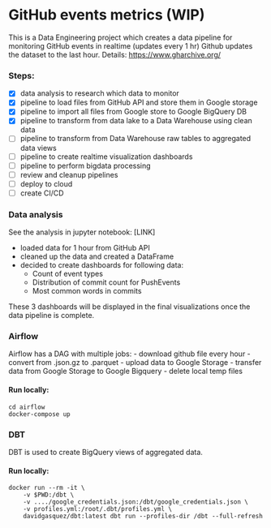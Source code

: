 # GitHub events metrics (WIP)

This is a Data Engineering project which creates a data pipeline for monitoring GitHub events in realtime (updates every 1 hr)
Github updates the dataset to the last hour.
Details: https://www.gharchive.org/

### Steps:
 - [x] data analysis to research which data to monitor
 - [x] pipeline to load files from GitHub API and store them in Google storage
 - [x] pipeline to import all files from Google store to Google BigQuery DB
 - [x] pipeline to transform from data lake to a Data Warehouse using clean data
 - [ ] pipeline to transform from Data Warehouse raw tables to aggregated data views
 - [ ] pipeline to create realtime visualization dashboards
 - [ ] pipeline to perform bigdata processing
 - [ ] review and cleanup pipelines
 - [ ] deploy to cloud
 - [ ] create CI/CD

### Data analysis

See the analysis in jupyter notebook: [LINK]

- loaded data for 1 hour from GitHub API
- cleaned up the data and created a DataFrame
- decided to create dashboards for following data:
    - Count of event types
    - Distribution of commit count for PushEvents
    - Most common words in commits

These 3 dashboards will be displayed in the final visualizations once the data pipeline is complete.    

### Airflow

Airflow has a DAG with multiple jobs: 
    - download github file every hour
    - convert from .json.gz to .parquet
    - upload data to Google Storage
    - transfer data from Google Storage to Google Bigquery
    - delete local temp files

#### Run locally:    
```
cd airflow
docker-compose up
```

### DBT
DBT is used to create BigQuery views of aggregated data.

#### Run locally:
```
docker run --rm -it \
    -v $PWD:/dbt \
    -v ..../google_credentials.json:/dbt/google_credentials.json \
    -v profiles.yml:/root/.dbt/profiles.yml \
    davidgasquez/dbt:latest dbt run --profiles-dir /dbt --full-refresh
```